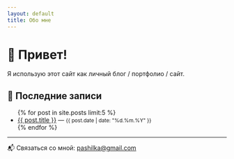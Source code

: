 ```yaml
---
layout: default
title: Обо мне
---
```


# 👋 Привет!

Я использую этот сайт как личный блог / портфолио / сайт.

## 📝 Последние записи

<ul>
  {% for post in site.posts limit:5 %}
    <li>
      <a href="{{ post.url }}">{{ post.title }}</a> — <small>{{ post.date | date: "%d.%m.%Y" }}</small>
    </li>
  {% endfor %}
</ul>

---

📬 Связаться со мной: [pashilka@gmail.com](mailto:pashilka@gmail.com)
